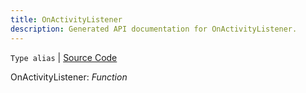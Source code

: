 ```yaml
---
title: OnActivityListener
description: Generated API documentation for OnActivityListener.
---
```


`Type alias` | [Source Code](https://github.com/mrCamelCode/jtjs/blob/ddfaeb1a2c9bf793372bb41076f65f452b124091/libs/browser/lib/services/user-activity.service.ts#L8)

OnActivityListener: _Function_